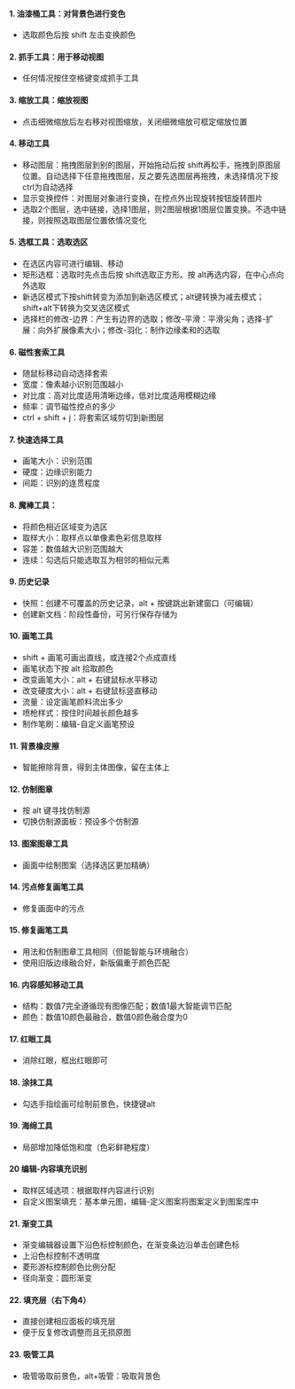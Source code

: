 #### 1. 油漆桶工具：对背景色进行变色

+ 选取颜色后按 shift 左击变换颜色

#### 2. 抓手工具：用于移动视图

+ 任何情况按住空格键变成抓手工具

#### 3. 缩放工具：缩放视图

+ 点击细微缩放后左右移对视图缩放，关闭细微缩放可框定缩放位置

#### 4. 移动工具

+ 移动图层：拖拽图层到别的图层，开始拖动后按 shift再松手，拖拽到原图层位置。自动选择下任意拖拽图层，反之要先选图层再拖拽，未选择情况下按 ctrl为自动选择
+ 显示变换控件：对图层对象进行变换，在控点外出现旋转按钮旋转图片
+ 选取2个图层，选中链接，选择1图层，则2图层根据1图层位置变换。不选中链接，则按照选取图层位置依情况变化

#### 5. 选框工具：选取选区

+ 在选区内容可进行编辑、移动
+ 矩形选框：选取时先点击后按 shift选取正方形。按 alt再选内容，在中心点向外选取
+ 新选区模式下按shift转变为添加到新选区模式；alt键转换为减去模式；shift+alt下转换为交叉选区模式
+ 选择栏的修改-边界：产生有边界的选取；修改-平滑：平滑尖角；选择-扩展：向外扩展像素大小；修改-羽化：制作边缘柔和的选取

#### 6. 磁性套索工具

+ 随鼠标移动自动选择套索
+ 宽度：像素越小识别范围越小
+ 对比度：高对比度适用清晰边缘，低对比度适用模糊边缘
+ 频率：调节磁性控点的多少
+ ctrl + shift + j：将套索区域剪切到新图层

#### 7. 快速选择工具

+ 画笔大小：识别范围
+ 硬度：边缘识别能力
+ 间距：识别的连贯程度

#### 8. 魔棒工具：

+ 将颜色相近区域变为选区
+ 取样大小：取样点以单像素色彩信息取样
+ 容差：数值越大识别范围越大
+ 连续：勾选后只能选取互为相邻的相似元素

#### 9. 历史记录

+ 快照：创建不可覆盖的历史记录，alt + 按键跳出新建窗口（可编辑）
+ 创建新文档：阶段性备份，可另行保存存储为

#### 10. 画笔工具

+ shift + 画笔可画出直线，或连接2个点成直线
+ 画笔状态下按 alt 拾取颜色
+ 改变画笔大小：alt + 右键鼠标水平移动
+ 改变硬度大小：alt + 右键鼠标竖直移动
+ 流量：设定画笔颜料流出多少
+ 喷枪样式：按住时间越长颜色越多
+ 制作笔刷：编辑-自定义画笔预设

#### 11. 背景橡皮擦

+ 智能擦除背景，得到主体图像，留在主体上

#### 12. 仿制图章

+ 按 alt 键寻找仿制源
+ 切换仿制源面板：预设多个仿制源

#### 13. 图案图章工具

+ 画面中绘制图案（选择选区更加精确）

#### 14. 污点修复画笔工具

+ 修复画面中的污点

#### 15. 修复画笔工具

+ 用法和仿制图章工具相同（但能智能与环境融合）
+ 使用旧版边缘融合好，新版偏重于颜色匹配

#### 16. 内容感知移动工具

+ 结构：数值7完全遵循现有图像匹配；数值1最大智能调节匹配
+ 颜色：数值10颜色最融合，数值0颜色融合度为0

#### 17. 红眼工具

+ 消除红眼，框出红眼即可

#### 18. 涂抹工具

+ 勾选手指绘画可绘制前景色，快捷键alt

#### 19. 海绵工具

+ 局部增加降低饱和度（色彩鲜艳程度）

#### 20 编辑-内容填充识别

+ 取样区域选项：根据取样内容进行识别
+ 自定义图案填充：基本单元图，编辑-定义图案将图案定义到图案库中

#### 21. 渐变工具

+ 渐变编辑器设置下沿色标控制颜色，在渐变条边沿单击创建色标
+ 上沿色标控制不透明度
+ 菱形游标控制颜色比例分配
+ 径向渐变：圆形渐变

#### 22. 填充层（右下角4）

+ 直接创建相应面板的填充层
+ 便于反复修改调整而且无损原图

#### 23. 吸管工具

+ 吸管吸取前景色，alt+吸管：吸取背景色
